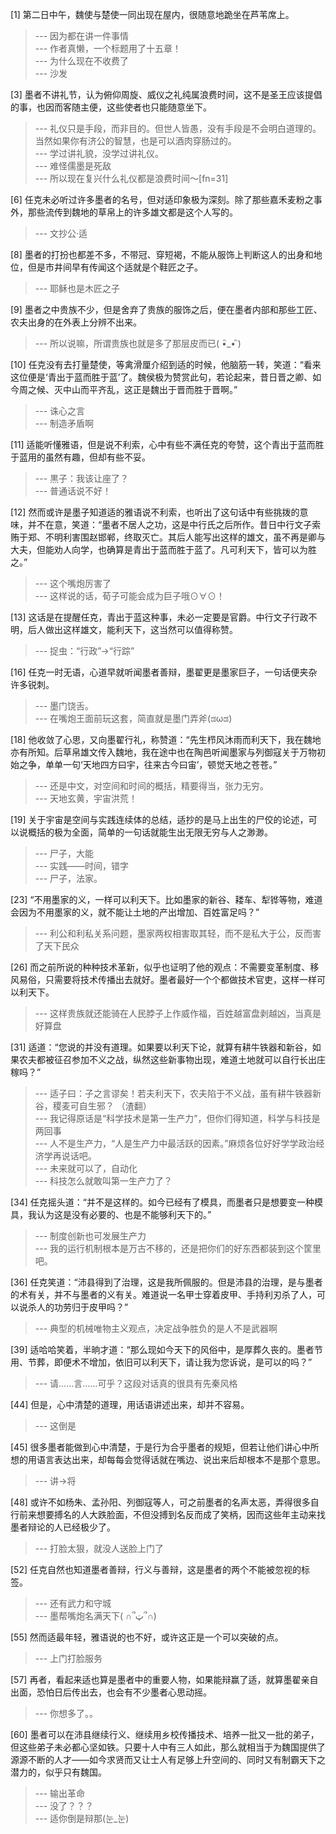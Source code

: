 
[1] 第二日中午，魏使与楚使一同出现在屋内，很随意地跪坐在芦苇席上。
>--- 因为都在讲一件事情<br>
>--- 作者真懒，一个标题用了十五章！<br>
>--- 为什么现在不收费了<br>
>--- 沙发<br>

[3] 墨者不讲礼节，认为俯仰周旋、威仪之礼纯属浪费时间，这不是圣王应该提倡的事，也因而客随主便，这些使者也只能随意坐下。
>--- 礼仪只是手段，而非目的。但世人皆愚，没有手段是不会明白道理的。当然如果你有济公的智慧，也是可以酒肉穿肠过的。<br>
>--- 学过讲礼貌，没学过讲礼仪。<br>
>--- 难怪儒墨是死敌<br>
>--- 所以现在复兴什么礼仪都是浪费时间～[fn=31]<br>

[6] 任克未必听过许多墨者的名号，但对适印象极为深刻。除了那些嘉禾麦粉之事外，那些流传到魏地的草帛上的许多雄文都是这个人写的。
>--- 文抄公·适<br>

[8] 墨者的打扮也都差不多，不带冠、穿短褐，不能从服饰上判断这人的出身和地位，但是市井间早有传闻这个适就是个鞋匠之子。
>--- 耶稣也是木匠之子<br>

[9] 墨者之中贵族不少，但是舍弃了贵族的服饰之后，便在墨者内部和那些工匠、农夫出身的在外表上分辨不出来。
>--- 所以说嘛，所谓贵族也就是多了那层皮而已( •ิ_• ิ)<br>

[10] 任克没有去打量楚使，等禽滑厘介绍到适的时候，他脑筋一转，笑道：“看来这位便是‘青出于蓝而胜于蓝’了。魏侯极为赞赏此句，若论起来，昔日晋之卿、如今周之候、灭中山而平齐乱，这正是魏出于晋而胜于晋啊。”
>--- 诛心之言<br>
>--- 制造矛盾啊<br>

[11] 适能听懂雅语，但是说不利索，心中有些不满任克的夸赞，这个青出于蓝而胜于蓝用的虽然有趣，但却有些不妥。
>--- 黒子：我该让座了？<br>
>--- 普通话说不好！<br>

[12] 然而或许是墨子知道适的雅语说不利索，也听出了这句话中有些挑拨的意味，并不在意，笑道：“墨者不居人之功，这是中行氏之后所作。昔日中行文子索贿于郑、不明利害围赵邯郸，终取灭亡。其后人能写出这样的雄文，虽不再是卿与大夫，但能劝人向学，也确算是青出于蓝而胜于蓝了。凡可利天下，皆可以为胜之。”
>--- 这个嘴炮厉害了<br>
>--- 这样说的话，荀子可能会成为巨子哦⊙∀⊙！<br>

[13] 这话是在提醒任克，青出于蓝这种事，未必一定要是官爵。中行文子行政不明，后人做出这样雄文，能利天下，这当然可以值得称赞。
>--- 捉虫：“行政”→“行踪”<br>

[16] 任克一时无语，心道早就听闻墨者善辩，墨翟更是墨家巨子，一句话便夹杂许多锐刺。
>--- 墨门饶舌。<br>
>--- 在嘴炮王面前玩这套，简直就是墨门弄斧(ಡωಡ)<br>

[18] 他收敛了心思，又向墨翟行礼，称赞道：“先生栉风沐雨而利天下，我在魏地亦有所知。后草帛雄文传入魏地，我在途中也在陶邑听闻墨家与列御寇关于万物初始之争，单单一句‘天地四方曰宇，往来古今曰宙’，顿觉天地之苍苍。”
>--- 还是中文，对空间和时间的概括，精要得当，张力无穷。<br>
>--- 天地玄黄，宇宙洪荒！<br>

[19] 关于宇宙是空间与实践连续体的总结，适抄的是马上出生的尸佼的论述，可以说概括的极为全面，简单的一句话就能生出无限无穷与人之渺渺。
>--- 尸子，大能<br>
>--- 实践——时间，错字<br>
>--- 尸子，法家。<br>

[23] “不用墨家的义，一样可以利天下。比如墨家的新谷、耧车、犁铧等物，难道会因为不用墨家的义，就不能让土地的产出增加、百姓富足吗？”
>--- 利公和利私关系问题，墨家两权相害取其轻，而不是私大于公，反而害了天下民众<br>

[26] 而之前所说的种种技术革新，似乎也证明了他的观点：不需要变革制度、移风易俗，只需要将技术传播出去就好。墨者最好一个个都做技术官吏，这样一样可以利天下。
>--- 这样贵族就还能骑在人民脖子上作威作福，百姓越富盘剥越凶，当真是好算盘<br>

[31] 适道：“您说的并没有道理。如果要以利天下论，就算有耕牛铁器和新谷，如果农夫都被征召参加不义之战，纵然这些新事物出现，难道土地就可以自行长出庄稼吗？”
>--- 适子曰：子之言谬矣！若夫利天下，农夫陷于不义战，虽有耕牛铁器新谷，稷麦可自生邪？
（渣翻）<br>
>--- 我记得原话是“科学技术是第一生产力”，但你们得知道，科学与科技是两回事<br>
>--- 人不是生产力，“人是生产力中最活跃的因素。”麻烦各位好好学学政治经济学再说话吧。<br>
>--- 未来就可以了，自动化<br>
>--- 科技怎么就敢叫第一生产力了？<br>

[34] 任克摇头道：“并不是这样的。如今已经有了模具，而墨者只是想要变一种模具，我认为这是没有必要的、也是不能够利天下的。”
>--- 制度创新也可发展生产力<br>
>--- 我的运行机制根本是万古不移的，还是把你们的好东西都装到这个筐里吧。<br>

[36] 任克笑道：“沛县得到了治理，这是我所佩服的。但是沛县的治理，是与墨者的术有关，并不与墨者的义有关。难道说一名甲士穿着皮甲、手持利刃杀了人，可以说杀人的功劳归于皮甲吗？”
>--- 典型的机械唯物主义观点，决定战争胜负的是人不是武器啊<br>

[39] 适哈哈笑着，半晌才道：“那么现如今天下的风俗中，是厚葬久丧的。墨者节用、节葬，即便术不增加，依旧可以利天下，请让我为您诉说，是可以的吗？”
>--- 请……言……可乎？这段对话真的很具有先秦风格<br>

[44] 但是，心中清楚的道理，用话语讲述出来，却并不容易。
>--- 这倒是<br>

[45] 很多墨者能做到心中清楚，于是行为合乎墨者的规矩，但若让他们讲心中所想的用语言表达出来，却每每会觉得话就在嘴边、说出来后却根本不是那个意思。
>--- 讲→将<br>

[48] 或许不如杨朱、孟孙阳、列御寇等人，可之前墨者的名声太恶，弄得很多自行前来想要搏名的人大跌脸面，不但没搏到名反而成了笑柄，因而这些年主动来找墨者辩论的人已经极少了。
>--- 打脸太狠，就没人送脸上门了<br>

[52] 任克自然也知道墨者善辩，行义与善辩，这是墨者的两个不能被忽视的标签。
>--- 还有武力和守城<br>
>--- 墨帮嘴炮名满天下( ∩՞ټ՞∩)<br>

[55] 然而适最年轻，雅语说的也不好，或许这正是一个可以突破的点。
>--- 上门打脸服务<br>

[57] 再者，看起来适也算是墨者中的重要人物，如果能辩赢了适，就算墨翟亲自出面，恐怕日后传出去，也会有不少墨者心思动摇。
>--- 你想多了。。<br>

[60] 墨者可以在沛县继续行义、继续用乡校传播技术、培养一批又一批的弟子，但这些弟子未必都心坚如铁。只要十人中有三人如此，那么就相当于为魏国提供了源源不断的人才——如今求贤而又让士人有足够上升空间的、同时又有制霸天下之潜力的，似乎只有魏国。
>--- 输出革命<br>
>--- 没了？？？<br>
>--- 适你倒是辩那(눈_눈)<br>
